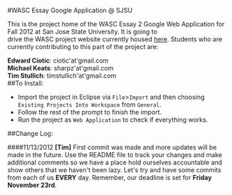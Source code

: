 #WASC Essay Google Application @ SJSU

This is the project home of the WASC Essay 2 Google Web Application for Fall 2012 at San Jose State University. It is going to  
drive the WASC project website currently housed [here](http://dev.sjsu.edu/wascproj/). Students who are currently contributing to this part of the project are:  

**Edward Ciotic**: ciotic'at'gmail.com  
**Michael Keats**: sharpz'at'gmail.com  
**Tim Stullich**: timstullich'at'gmail.com  
##To Install:

* Import the project in Eclipse via `File`>`Import` and then choosing `Existing Projects Into Workspace` from `General`.  
* Follow the rest of the prompt to finish the import.  
* Run the project as `Web Application` to check if everything works.  

##Change Log:

####11/13/2012
**[Tim]** First commit was made and more updates will be made in the future. Use the README file to track your changes and make additional comments so we have a place
hold ourselves accountable and show others that we haven't been lazy. Let's try and have some commits from each of us **EVERY** day.
Remember, our deadline is set for **Friday November 23rd**.